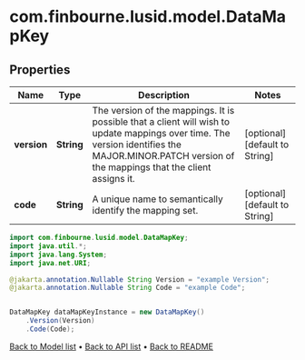 # com.finbourne.lusid.model.DataMapKey

## Properties

Name | Type | Description | Notes
------------ | ------------- | ------------- | -------------
**version** | **String** | The version of the mappings. It is possible that a client will wish to update mappings over time. The version identifies the MAJOR.MINOR.PATCH version  of the mappings that the client assigns it. | [optional] [default to String]
**code** | **String** | A unique name to semantically identify the mapping set. | [optional] [default to String]

```java
import com.finbourne.lusid.model.DataMapKey;
import java.util.*;
import java.lang.System;
import java.net.URI;

@jakarta.annotation.Nullable String Version = "example Version";
@jakarta.annotation.Nullable String Code = "example Code";


DataMapKey dataMapKeyInstance = new DataMapKey()
    .Version(Version)
    .Code(Code);
```


[Back to Model list](../README.md#documentation-for-models) &#8226; [Back to API list](../README.md#documentation-for-api-endpoints) &#8226; [Back to README](../README.md)
